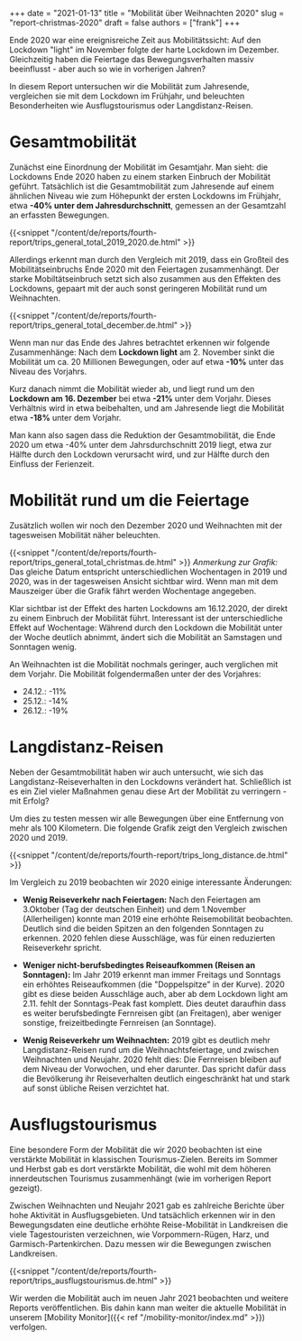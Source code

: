 +++
date = "2021-01-13"
title = "Mobilität über Weihnachten 2020"
slug = "report-christmas-2020"
draft = false
authors = ["frank"]
+++

Ende 2020 war eine ereignisreiche Zeit aus Mobilitätssicht: Auf den Lockdown
"light" im November folgte der harte Lockdown im Dezember. Gleichzeitig haben die Feiertage das Bewegungsverhalten massiv beeinflusst - aber auch so wie in vorherigen Jahren?

In diesem Report untersuchen wir die Mobilität zum Jahresende, vergleichen sie mit dem Lockdown im Frühjahr, und beleuchten Besonderheiten wie Ausflugstourismus oder Langdistanz-Reisen.

# Gesamtmobilität

Zunächst eine Einordnung der Mobilität im Gesamtjahr. Man sieht: die Lockdowns Ende 2020 haben zu einem starken Einbruch der Mobilität geführt. Tatsächlich ist die Gesamtmobilität zum Jahresende auf einem ähnlichen Niveau wie zum Höhepunkt der ersten Lockdowns im Frühjahr, etwa **-40% unter dem Jahresdurchschnitt**, gemessen an der Gesamtzahl an erfassten Bewegungen.

{{<snippet "/content/de/reports/fourth-report/trips_general_total_2019_2020.de.html" >}}

Allerdings erkennt man durch den Vergleich mit 2019, dass ein Großteil des Mobilitätseinbruchs Ende 2020 mit den Feiertagen zusammenhängt. Der starke Mobiltätseinbruch setzt sich also zusammen aus den Effekten des Lockdowns, gepaart mit der auch sonst geringeren Mobilität rund um Weihnachten.

{{<snippet "/content/de/reports/fourth-report/trips_general_total_december.de.html" >}}

Wenn man nur das Ende des Jahres betrachtet erkennen wir folgende Zusammenhänge: Nach dem **Lockdown light** am 2. November sinkt die Mobilität um ca. 20 Millionen Bewegungen, oder auf etwa **-10%** unter das Niveau des Vorjahrs.

Kurz danach nimmt die Mobilität wieder ab, und liegt rund um den **Lockdown am 16. Dezember** bei etwa **-21%** unter dem Vorjahr. Dieses Verhältnis wird in etwa beibehalten, und am Jahresende liegt die Mobilität etwa **-18%** unter dem Vorjahr.

Man kann also sagen dass die Reduktion der Gesamtmobilität, die Ende 2020 um etwa -40% unter dem Jahrsdurchschnitt 2019 liegt, etwa zur Hälfte durch den Lockdown verursacht wird, und zur Hälfte durch den Einfluss der Ferienzeit.

# Mobilität rund um die Feiertage

Zusätzlich wollen wir noch den Dezember 2020 und Weihnachten mit der tagesweisen Mobilität näher beleuchten.

{{<snippet "/content/de/reports/fourth-report/trips_general_total_christmas.de.html" >}}
_Anmerkung zur Grafik:_ Das gleiche Datum entspricht unterschiedlichen Wochentagen in 2019 und 2020, was in der tagesweisen Ansicht sichtbar wird. Wenn man mit dem Mauszeiger über die Grafik fährt werden Wochentage angegeben.

Klar sichtbar ist der Effekt des harten Lockdowns am 16.12.2020, der direkt zu einem Einbruch der Mobilität führt. Interessant ist der unterschiedliche Effekt auf Wochentage: Während durch den Lockdown die Mobilität unter der Woche deutlich abnimmt, ändert sich die Mobilität an Samstagen und Sonntagen wenig.

An Weihnachten ist die Mobilität nochmals geringer, auch verglichen mit dem Vorjahr. Die Mobilität folgendermaßen unter der des Vorjahres:

- 24.12.: -11%
- 25.12.: -14%
- 26.12.: -19%

# Langdistanz-Reisen

Neben der Gesamtmobilität haben wir auch untersucht, wie sich das Langdistanz-Reiseverhalten in den Lockdowns verändert hat. Schließlich ist es ein Ziel vieler Maßnahmen genau diese Art der Mobilität zu verringern - mit Erfolg?

Um dies zu testen messen wir alle Bewegungen über eine Entfernung von mehr als 100 Kilometern. Die folgende Grafik zeigt den Vergleich zwischen 2020 und 2019.

{{<snippet "/content/de/reports/fourth-report/trips_long_distance.de.html" >}}

Im Vergleich zu 2019 beobachten wir 2020 einige interessante Änderungen:

- **Wenig Reiseverkehr nach Feiertagen:** Nach den Feiertagen am 3.Oktober (Tag der deutschen Einheit) und dem 1.November (Allerheiligen) konnte man 2019 eine erhöhte Reisemobilität beobachten. Deutlich sind die beiden Spitzen an den folgenden Sonntagen zu erkennen. 2020 fehlen diese Ausschläge, was für einen reduzierten Reiseverkehr spricht.

- **Weniger nicht-berufsbedingtes Reiseaufkommen (Reisen an Sonntagen):** Im Jahr 2019 erkennt man immer Freitags und Sonntags ein erhöhtes Reiseaufkommen (die "Doppelspitze" in der Kurve). 2020 gibt es diese beiden Ausschläge auch, aber ab dem Lockdown light am 2.11. fehlt der Sonntags-Peak fast komplett. Dies deutet daraufhin dass es weiter berufsbedingte Fernreisen gibt (an Freitagen), aber weniger sonstige, freizeitbedingte Fernreisen (an Sonntage).

- **Wenig Reiseverkehr um Weihnachten:** 2019 gibt es deutlich mehr Langdistanz-Reisen rund um die Weihnachtsfeiertage, und zwischen Weihnachten und Neujahr. 2020 fehlt dies: Die Fernreisen bleiben auf dem Niveau der Vorwochen, und eher darunter. Das spricht dafür dass die Bevölkerung ihr Reiseverhalten deutlich eingeschränkt hat und stark auf sonst übliche Reisen verzichtet hat.

# Ausflugstourismus

Eine besondere Form der Mobilität die wir 2020 beobachten ist eine verstärkte Mobilität in klassischen Tourismus-Zielen. Bereits im Sommer und Herbst gab es dort verstärkte Mobilität, die wohl mit dem höheren innerdeutschen Tourismus zusammenhängt (wie im vorherigen Report gezeigt).

Zwischen Weihnachten und Neujahr 2021 gab es zahlreiche Berichte über hohe Aktivität in Ausflugsgebieten. Und tatsächlich erkennen wir in den Bewegungsdaten eine deutliche erhöhte Reise-Mobilität in Landkreisen die viele Tagestouristen verzeichnen, wie Vorpommern-Rügen, Harz, und Garmisch-Partenkirchen. Dazu messen wir die Bewegungen zwischen Landkreisen.

{{<snippet "/content/de/reports/fourth-report/trips_ausflugstourismus.de.html" >}}

Wir werden die Mobilität auch im neuen Jahr 2021 beobachten und weitere Reports veröffentlichen. Bis dahin kann man weiter die aktuelle Mobilität in unserem [Mobility Monitor]({{< ref "/mobility-monitor/index.md" >}}) verfolgen.
